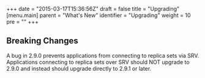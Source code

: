 +++
date = "2015-03-17T15:36:56Z"
draft = false
title = "Upgrading"
[menu.main]
  parent = "What's New"
  identifier = "Upgrading"
  weight = 10
  pre = "<i class='fa'></i>"
+++

## Breaking Changes

A bug in 2.9.0 prevents applications from connecting to replica sets via SRV. Applications connecting to replica sets over SRV should NOT upgrade to 2.9.0 and instead should upgrade directly to 2.9.1 or later.

